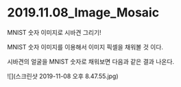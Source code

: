 # 2019.11.08_Image_Mosaic
MNIST 숫자 이미지로 시바견 그리기!


MNIST 숫자 이미지를 이용해서 이미지 픽셀을 채워볼 것 이다.

시바견의 얼굴을 MNIST 숫자로 채워보면 다음과 같은 결과 나온다.

![](스크린샷 2019-11-08 오후 8.47.55.jpg)


